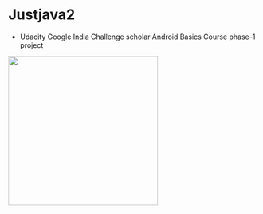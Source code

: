 # Justjava2

- Udacity Google India Challenge scholar Android Basics Course phase-1 project

<img src= "https://github.com/thirulak/Justjava2/blob/master/ezgif.com-video-to-gif%20(3).gif" width=300>
